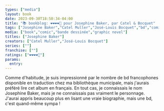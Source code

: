 ```yaml
---
types: ["media"]
layout: book
date: 2023-09-30T18:50:34-04:00
title: "📚 bookblog: ❤️❤️❤️❤️🖤 pour Josephine Baker, par Catel & Bocquet"
tags: ["Josephine Baker","Catel Muller","José-Louis Bocquet","bd","comics"]
media: ["book","comic","bande dessinée","graphic novel"]
titles: ["Josephine Baker"]
creators: ["Catel Muller","José-Louis Bocquet"]
series: [""]
franchise: [""]
ratings: ["❤️❤️❤️❤️🖤"]
params:
  entry:
---
```

Comme d'habitude, je suis impressionné par le nombre de bd francophones disponible en traduction chez ma bibliothèque municipale, mais j'aurais préféré lire cet album en français. En tout cas, je connaissais le nom Josephine Baker, mais je ne connaissais pas vraiment le personnage. J'aurai appris beaucoup plus en lisant une vraie biographie, mais une bd, c'est quand-même sympa !
